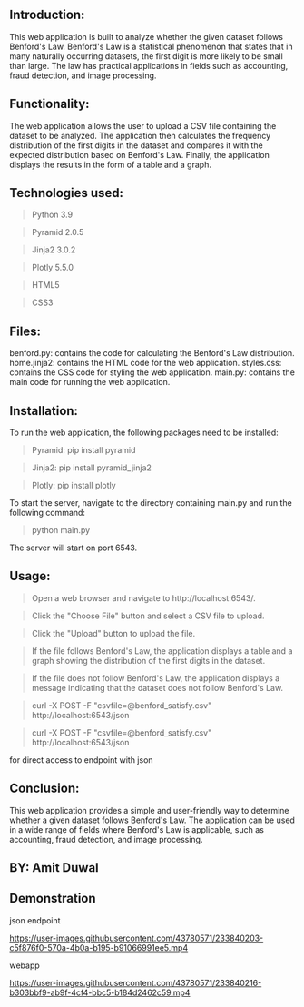 <h2>Introduction:</h2>
This web application is built to analyze whether the given dataset follows Benford's Law. Benford's Law is a statistical phenomenon that states that in many naturally occurring datasets, the first digit is more likely to be small than large. The law has practical applications in fields such as accounting, fraud detection, and image processing.

<h2>Functionality:</h2>
The web application allows the user to upload a CSV file containing the dataset to be analyzed. The application then calculates the frequency distribution of the first digits in the dataset and compares it with the expected distribution based on Benford's Law. Finally, the application displays the results in the form of a table and a graph.

<h2>Technologies used:</h2>

>Python 3.9

>Pyramid 2.0.5

>Jinja2 3.0.2

>Plotly 5.5.0

>HTML5

>CSS3

<h2>Files:</h2>

benford.py: contains the code for calculating the Benford's Law distribution.
home.jinja2: contains the HTML code for the web application.
styles.css: contains the CSS code for styling the web application.
main.py: contains the main code for running the web application.

<h2>Installation:</h2>
To run the web application, the following packages need to be installed:

>Pyramid: pip install pyramid

>Jinja2: pip install pyramid_jinja2

>Plotly: pip install plotly

To start the server, navigate to the directory containing main.py and run the following command:

>python main.py

The server will start on port 6543.

<h2>Usage:</h2>

>Open a web browser and navigate to http://localhost:6543/.

>Click the "Choose File" button and select a CSV file to upload.

>Click the "Upload" button to upload the file.

>If the file follows Benford's Law, the application displays a table and a graph showing the distribution of the first digits in the dataset.

>If the file does not follow Benford's Law, the application displays a message indicating that the dataset does not follow Benford's Law.

>curl -X POST -F "csvfile=@benford_satisfy.csv" http://localhost:6543/json

>curl -X POST -F "csvfile=@benford_satisfy.csv" http://localhost:6543/json

for direct access to endpoint with json

<h2>Conclusion:</h2>
This web application provides a simple and user-friendly way to determine whether a given dataset follows Benford's Law. The application can be used in a wide range of fields where Benford's Law is applicable, such as accounting, fraud detection, and image processing.


<br>


<h2>BY: Amit Duwal</h2>

<h2>Demonstration</h2>
json endpoint




https://user-images.githubusercontent.com/43780571/233840203-c5f876f0-570a-4b0a-b195-b91066991ee5.mp4






webapp



https://user-images.githubusercontent.com/43780571/233840216-b303bbf9-ab9f-4cf4-bbc5-b184d2462c59.mp4


